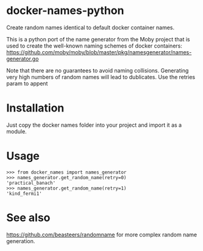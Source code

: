 # docker-names-python
Create random names identical to default docker container names. 

This is a python port of the name generator from the Moby project that is used to create the well-known naming schemes of docker containers:
https://github.com/moby/moby/blob/master/pkg/namesgenerator/names-generator.go

Note that there are no guarantees to avoid naming collisions. Generating very high numbers of random names will lead to dublicates.
Use the retries param to appent

# Installation
Just copy the docker names folder into your project and import it as a module.

# Usage
    >>> from docker_names import names_generator
    >>> names_generator.get_random_name(retry=0)
    'practical_banach'
    >>> names_generator.get_random_name(retry=1)
    'kind_fermi1'
# See also
https://github.com/beasteers/randomname for more complex random name generation.
